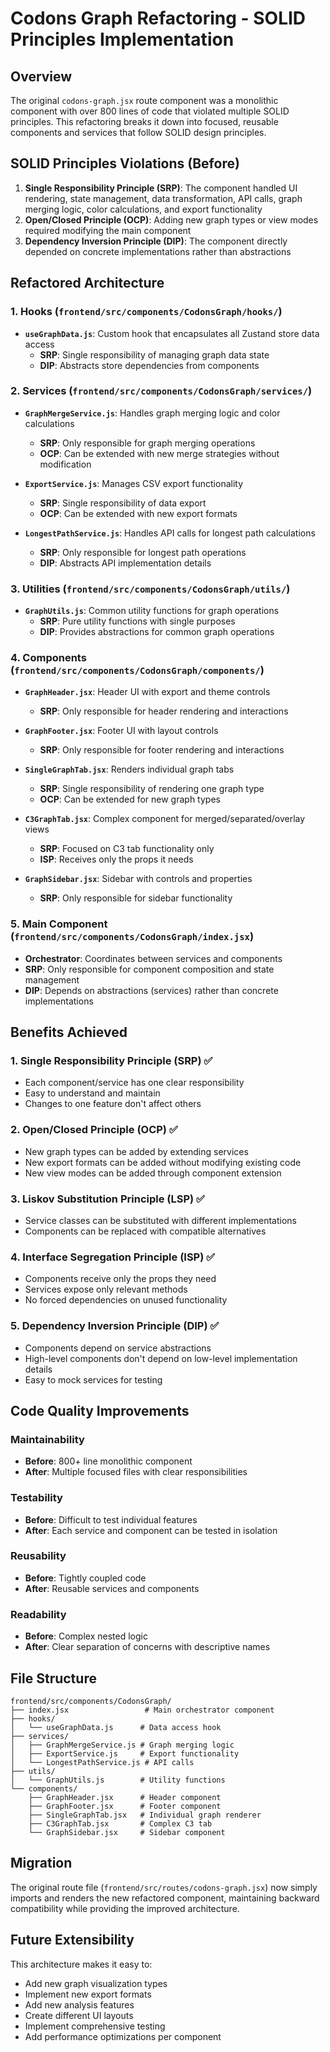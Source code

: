 # Codons Graph Refactoring - SOLID Principles Implementation

## Overview
The original `codons-graph.jsx` route component was a monolithic component with over 800 lines of code that violated multiple SOLID principles. This refactoring breaks it down into focused, reusable components and services that follow SOLID design principles.

## SOLID Principles Violations (Before)
1. **Single Responsibility Principle (SRP)**: The component handled UI rendering, state management, data transformation, API calls, graph merging logic, color calculations, and export functionality
2. **Open/Closed Principle (OCP)**: Adding new graph types or view modes required modifying the main component
3. **Dependency Inversion Principle (DIP)**: The component directly depended on concrete implementations rather than abstractions

## Refactored Architecture

### 1. Hooks (`frontend/src/components/CodonsGraph/hooks/`)
- **`useGraphData.js`**: Custom hook that encapsulates all Zustand store data access
  - **SRP**: Single responsibility of managing graph data state
  - **DIP**: Abstracts store dependencies from components

### 2. Services (`frontend/src/components/CodonsGraph/services/`)
- **`GraphMergeService.js`**: Handles graph merging logic and color calculations
  - **SRP**: Only responsible for graph merging operations
  - **OCP**: Can be extended with new merge strategies without modification
  
- **`ExportService.js`**: Manages CSV export functionality
  - **SRP**: Single responsibility of data export
  - **OCP**: Can be extended with new export formats
  
- **`LongestPathService.js`**: Handles API calls for longest path calculations
  - **SRP**: Only responsible for longest path operations
  - **DIP**: Abstracts API implementation details

### 3. Utilities (`frontend/src/components/CodonsGraph/utils/`)
- **`GraphUtils.js`**: Common utility functions for graph operations
  - **SRP**: Pure utility functions with single purposes
  - **DIP**: Provides abstractions for common graph operations

### 4. Components (`frontend/src/components/CodonsGraph/components/`)
- **`GraphHeader.jsx`**: Header UI with export and theme controls
  - **SRP**: Only responsible for header rendering and interactions
  
- **`GraphFooter.jsx`**: Footer UI with layout controls
  - **SRP**: Only responsible for footer rendering and interactions
  
- **`SingleGraphTab.jsx`**: Renders individual graph tabs
  - **SRP**: Single responsibility of rendering one graph type
  - **OCP**: Can be extended for new graph types
  
- **`C3GraphTab.jsx`**: Complex component for merged/separated/overlay views
  - **SRP**: Focused on C3 tab functionality only
  - **ISP**: Receives only the props it needs
  
- **`GraphSidebar.jsx`**: Sidebar with controls and properties
  - **SRP**: Only responsible for sidebar functionality

### 5. Main Component (`frontend/src/components/CodonsGraph/index.jsx`)
- **Orchestrator**: Coordinates between services and components
- **SRP**: Only responsible for component composition and state management
- **DIP**: Depends on abstractions (services) rather than concrete implementations

## Benefits Achieved

### 1. Single Responsibility Principle (SRP) ✅
- Each component/service has one clear responsibility
- Easy to understand and maintain
- Changes to one feature don't affect others

### 2. Open/Closed Principle (OCP) ✅
- New graph types can be added by extending services
- New export formats can be added without modifying existing code
- New view modes can be added through component extension

### 3. Liskov Substitution Principle (LSP) ✅
- Service classes can be substituted with different implementations
- Components can be replaced with compatible alternatives

### 4. Interface Segregation Principle (ISP) ✅
- Components receive only the props they need
- Services expose only relevant methods
- No forced dependencies on unused functionality

### 5. Dependency Inversion Principle (DIP) ✅
- Components depend on service abstractions
- High-level components don't depend on low-level implementation details
- Easy to mock services for testing

## Code Quality Improvements

### Maintainability
- **Before**: 800+ line monolithic component
- **After**: Multiple focused files with clear responsibilities

### Testability
- **Before**: Difficult to test individual features
- **After**: Each service and component can be tested in isolation

### Reusability
- **Before**: Tightly coupled code
- **After**: Reusable services and components

### Readability
- **Before**: Complex nested logic
- **After**: Clear separation of concerns with descriptive names

## File Structure
```
frontend/src/components/CodonsGraph/
├── index.jsx                 # Main orchestrator component
├── hooks/
│   └── useGraphData.js      # Data access hook
├── services/
│   ├── GraphMergeService.js # Graph merging logic
│   ├── ExportService.js     # Export functionality
│   └── LongestPathService.js # API calls
├── utils/
│   └── GraphUtils.js        # Utility functions
└── components/
    ├── GraphHeader.jsx      # Header component
    ├── GraphFooter.jsx      # Footer component
    ├── SingleGraphTab.jsx   # Individual graph renderer
    ├── C3GraphTab.jsx       # Complex C3 tab
    └── GraphSidebar.jsx     # Sidebar component
```

## Migration
The original route file (`frontend/src/routes/codons-graph.jsx`) now simply imports and renders the new refactored component, maintaining backward compatibility while providing the improved architecture.

## Future Extensibility
This architecture makes it easy to:
- Add new graph visualization types
- Implement new export formats
- Add new analysis features
- Create different UI layouts
- Implement comprehensive testing
- Add performance optimizations per component
